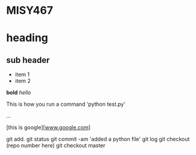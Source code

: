 # MISY467

# heading
## sub header

- item 1
- item 2


**bold**
*hello*

This is how you run a command 'python test.py'

...

[this is google][www.google.com]


git add.
git status
git commit -am 'added a python file'
git log
git checkout (repo number here)
git checkout master
